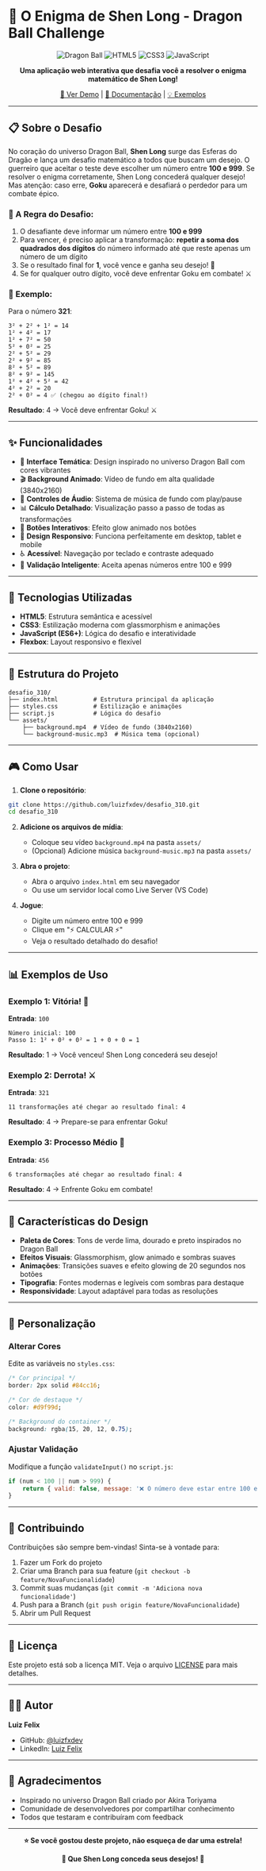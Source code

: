 # 🐉 O Enigma de Shen Long - Dragon Ball Challenge

<div align="center">

![Dragon Ball](https://img.shields.io/badge/Dragon_Ball-Challenge-orange?style=for-the-badge)
![HTML5](https://img.shields.io/badge/HTML5-E34F26?style=for-the-badge&logo=html5&logoColor=white)
![CSS3](https://img.shields.io/badge/CSS3-1572B6?style=for-the-badge&logo=css3&logoColor=white)
![JavaScript](https://img.shields.io/badge/JavaScript-F7DF1E?style=for-the-badge&logo=javascript&logoColor=black)

**Uma aplicação web interativa que desafia você a resolver o enigma matemático de Shen Long!**

[🚀 Ver Demo](#) | [📖 Documentação](#sobre-o-desafio) | [💡 Exemplos](#exemplos-de-uso)

</div>

---

## 📋 Sobre o Desafio

No coração do universo Dragon Ball, **Shen Long** surge das Esferas do Dragão e lança um desafio matemático a todos que buscam um desejo. O guerreiro que aceitar o teste deve escolher um número entre **100 e 999**. Se resolver o enigma corretamente, Shen Long concederá qualquer desejo! Mas atenção: caso erre, **Goku** aparecerá e desafiará o perdedor para um combate épico.

### 🎯 A Regra do Desafio:

1. O desafiante deve informar um número entre **100 e 999**
2. Para vencer, é preciso aplicar a transformação: **repetir a soma dos quadrados dos dígitos** do número informado até que reste apenas um número de um dígito
3. Se o resultado final for **1**, você vence e ganha seu desejo! 🎊
4. Se for qualquer outro dígito, você deve enfrentar Goku em combate! ⚔️

### 📝 Exemplo:

Para o número **321**:
```
3² + 2² + 1² = 14
1² + 4² = 17
1² + 7² = 50
5² + 0² = 25
2² + 5² = 29
2² + 9² = 85
8² + 5² = 89
8² + 9² = 145
1² + 4² + 5² = 42
4² + 2² = 20
2² + 0² = 4 ✅ (chegou ao dígito final!)
```

**Resultado**: 4 → Você deve enfrentar Goku! ⚔️

---

## ✨ Funcionalidades

- 🎨 **Interface Temática**: Design inspirado no universo Dragon Ball com cores vibrantes
- 🎬 **Background Animado**: Vídeo de fundo em alta qualidade (3840x2160)
- 🎵 **Controles de Áudio**: Sistema de música de fundo com play/pause
- 📊 **Cálculo Detalhado**: Visualização passo a passo de todas as transformações
- 🔄 **Botões Interativos**: Efeito glow animado nos botões
- 📱 **Design Responsivo**: Funciona perfeitamente em desktop, tablet e mobile
- ♿ **Acessível**: Navegação por teclado e contraste adequado
- 🎯 **Validação Inteligente**: Aceita apenas números entre 100 e 999

---

## 🚀 Tecnologias Utilizadas

- **HTML5**: Estrutura semântica e acessível
- **CSS3**: Estilização moderna com glassmorphism e animações
- **JavaScript (ES6+)**: Lógica do desafio e interatividade
- **Flexbox**: Layout responsivo e flexível

---

## 📁 Estrutura do Projeto

```
desafio_310/
├── index.html          # Estrutura principal da aplicação
├── styles.css          # Estilização e animações
├── script.js           # Lógica do desafio
└── assets/
    ├── background.mp4  # Vídeo de fundo (3840x2160)
    └── background-music.mp3  # Música tema (opcional)
```

---

## 🎮 Como Usar

1. **Clone o repositório**:
```bash
git clone https://github.com/luizfxdev/desafio_310.git
cd desafio_310
```

2. **Adicione os arquivos de mídia**:
   - Coloque seu vídeo `background.mp4` na pasta `assets/`
   - (Opcional) Adicione música `background-music.mp3` na pasta `assets/`

3. **Abra o projeto**:
   - Abra o arquivo `index.html` em seu navegador
   - Ou use um servidor local como Live Server (VS Code)

4. **Jogue**:
   - Digite um número entre 100 e 999
   - Clique em "⚡ CALCULAR ⚡"
   - Veja o resultado detalhado do desafio!

---

## 📊 Exemplos de Uso

### Exemplo 1: Vitória! 🎊
**Entrada**: `100`
```
Número inicial: 100
Passo 1: 1² + 0² + 0² = 1 + 0 + 0 = 1
```
**Resultado**: 1 → Você venceu! Shen Long concederá seu desejo!

### Exemplo 2: Derrota! ⚔️
**Entrada**: `321`
```
11 transformações até chegar ao resultado final: 4
```
**Resultado**: 4 → Prepare-se para enfrentar Goku!

### Exemplo 3: Processo Médio 🔄
**Entrada**: `456`
```
6 transformações até chegar ao resultado final: 4
```
**Resultado**: 4 → Enfrente Goku em combate!

---

## 🎨 Características do Design

- **Paleta de Cores**: Tons de verde lima, dourado e preto inspirados no Dragon Ball
- **Efeitos Visuais**: Glassmorphism, glow animado e sombras suaves
- **Animações**: Transições suaves e efeito glowing de 20 segundos nos botões
- **Tipografia**: Fontes modernas e legíveis com sombras para destaque
- **Responsividade**: Layout adaptável para todas as resoluções

---

## 🔧 Personalização

### Alterar Cores
Edite as variáveis no `styles.css`:
```css
/* Cor principal */
border: 2px solid #84cc16;

/* Cor de destaque */
color: #d9f99d;

/* Background do container */
background: rgba(15, 20, 12, 0.75);
```

### Ajustar Validação
Modifique a função `validateInput()` no `script.js`:
```javascript
if (num < 100 || num > 999) {
    return { valid: false, message: '❌ O número deve estar entre 100 e 999!' };
}
```

---

## 🤝 Contribuindo

Contribuições são sempre bem-vindas! Sinta-se à vontade para:

1. Fazer um Fork do projeto
2. Criar uma Branch para sua feature (`git checkout -b feature/NovaFuncionalidade`)
3. Commit suas mudanças (`git commit -m 'Adiciona nova funcionalidade'`)
4. Push para a Branch (`git push origin feature/NovaFuncionalidade`)
5. Abrir um Pull Request

---

## 📄 Licença

Este projeto está sob a licença MIT. Veja o arquivo [LICENSE](LICENSE) para mais detalhes.

---

## 👨‍💻 Autor

**Luiz Felix**

- GitHub: [@luizfxdev](https://github.com/luizfxdev)
- LinkedIn: [Luiz Felix](https://linkedin.com/in/luizfxdev)

---

## 🙏 Agradecimentos

- Inspirado no universo Dragon Ball criado por Akira Toriyama
- Comunidade de desenvolvedores por compartilhar conhecimento
- Todos que testaram e contribuíram com feedback

---

<div align="center">

**⭐ Se você gostou deste projeto, não esqueça de dar uma estrela!**

**🐉 Que Shen Long conceda seus desejos! 🐉**

</div>
